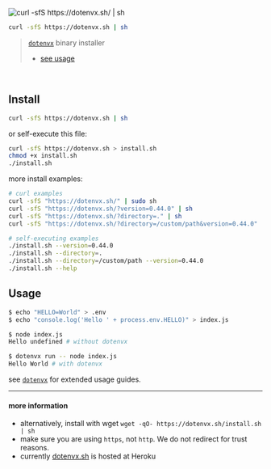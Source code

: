 ![curl -sfS https://dotenvx.sh/ | sh](https://dotenvx.com/binary-banner.png)
```sh
curl -sfS https://dotenvx.sh | sh
```
> [`dotenvx`](https://github.com/dotenvx/dotenvx#readme) binary installer
>
> * [see usage](https://github.com/dotenvx/dotenvx#readme)

&nbsp;

## Install

```sh
curl -sfS https://dotenvx.sh | sh
```

or self-execute this file:

```sh
curl -sfS https://dotenvx.sh > install.sh
chmod +x install.sh
./install.sh
```

more install examples:

```sh
# curl examples
curl -sfS "https://dotenvx.sh/" | sudo sh
curl -sfS "https://dotenvx.sh/?version=0.44.0" | sh
curl -sfS "https://dotenvx.sh/?directory=." | sh
curl -sfS "https://dotenvx.sh/?directory=/custom/path&version=0.44.0" | sh

# self-executing examples
./install.sh --version=0.44.0
./install.sh --directory=.
./install.sh --directory=/custom/path --version=0.44.0
./install.sh --help
```

## Usage

```sh
$ echo "HELLO=World" > .env
$ echo "console.log('Hello ' + process.env.HELLO)" > index.js

$ node index.js
Hello undefined # without dotenvx

$ dotenvx run -- node index.js
Hello World # with dotenvx
```

see [`dotenvx`](https://github.com/dotenvx/dotenvx) for extended usage guides.

---

#### more information

* alternatively, install with wget `wget -qO- https://dotenvx.sh/install.sh | sh`
* make sure you are using `https`, not `http`. We do not redirect for trust reasons.
* currently [dotenvx.sh](https://dotenvx.sh) is hosted at Heroku
